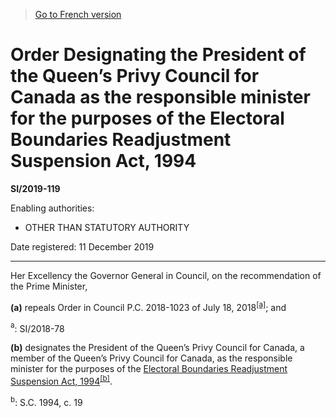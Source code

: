> [Go to French version](/fr/Règlements/Textes%20réglementaires/2019/119.md)

# Order Designating the President of the Queen’s Privy Council for Canada as the responsible minister for the purposes of the Electoral Boundaries Readjustment Suspension Act, 1994

**SI/2019-119**

Enabling authorities: 
- OTHER THAN STATUTORY AUTHORITY

Date registered: 11 December 2019

----------

Her Excellency the Governor General in Council, on the recommendation of the Prime Minister,

**(a)** repeals Order in Council P.C. 2018-1023 of July 18, 2018<sup><a href='#fn_81000-3-1908_hq_26066'>[a]</a></sup>; and

<a name='fn_81000-3-1908_hq_26066'><sup>a</sup></a>: SI/2018-78<br />



**(b)** designates the President of the Queen’s Privy Council for Canada, a member of the Queen’s Privy Council for Canada, as the responsible minister for the purposes of the [Electoral Boundaries Readjustment Suspension Act, 1994](/en/Acts/Statutes%20of%20Canada/1994/c.%2019.md)<sup><a href='#fn_320_hq_10667'>[b]</a></sup>.



<a name='fn_320_hq_10667'><sup>b</sup></a>: S.C. 1994, c. 19<br />


